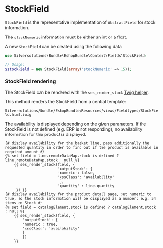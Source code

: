 # StockField

`StockField` is the representative implementation of `AbstractField` for stock information.

The `stockNumeric` information must be either an int or a float.

A new `StockField` can be created using the following data:

``` php
use Silversolutions\Bundle\EshopBundle\Content\Fields\StockField;
  
// Usage: 
$stockField = new StockField(array('stockNumeric' => 15));
```

### StockField rendering

The StockField can be rendered with the `ses_render_stock` [Twig helper](../../../guide/shop_templates/twig_extension.md).

This method renders the StockField from a central template:

`Silversolutions/Bundle/EshopBundle/Resources/views/Fieldtypes/StockField.html.twig`

The availability is displayed depending on the given parameters.
If the StockField is not defined (e.g. ERP is not responding), no availability information for this product is displayed.

``` html+twig
{# display availability for the basket line, pass additionally the requested quantity in order to find out if the product is available in required amount #}
{% set field = line.remoteDataMap.stock is defined ? line.remoteDataMap.stock : null %}
    {{ ses_render_stock(field, {
                        'outputStock': {
                        'numeric': false,
                        'cssClass': 'availability'
                         },
                        'quantity' : line.quantity
     }) }}
{# display availability for the product detail page, set numeric to true, so the stock information will be displayed as a number: e.g. 54 items on Stock #}
{% set field = catalogElement.stock is defined ? catalogElement.stock : null %}
    {{ ses_render_stock(field, {
        'outputStock': {
        'numeric': true,
        'cssClass': 'availability'
        }
        })
    }}

```
